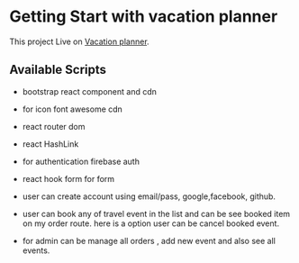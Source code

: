# Getting Start with vacation planner

This project Live on [Vacation planner](https://vacation-planner-916b4.web.app/).

## Available Scripts

- bootstrap react component and cdn
- for icon font awesome cdn
- react router dom 
- react HashLink
- for authentication firebase auth
- react hook form for form 

- user can create account using email/pass, google,facebook, github.
- user can book any of travel event in the list and can be see booked item on my order route. here is a option user can be cancel booked event.
- for admin can be manage all orders , add new event and also see all events.